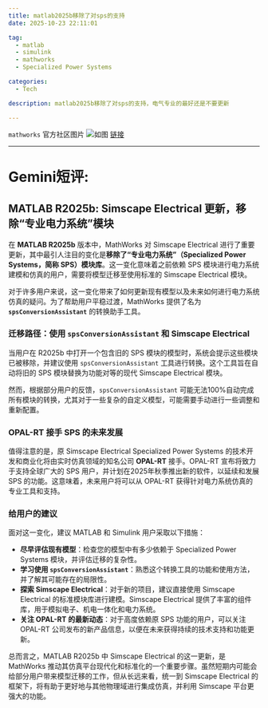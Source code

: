 ```yaml
---
title: matlab2025b移除了对sps的支持
date: 2025-10-23 22:11:01

tag:
  - matlab
  - simulink
  - mathworks
  - Specialized Power Systems

categories:
  - Tech

description: matlab2025b移除了对sps的支持，电气专业的最好还是不要更新

---
```


`mathworks` 官方社区图片
![如图](https://linux.do/uploads/default/original/4X/4/f/8/4f82d0fa3357c023815f2f5e57d00150fb8539a6.png)
[链接](https://www.mathworks.com/matlabcentral/answers/2180147-unable-to-find-the-specialized-power-systems-group-in-simscape-electrical-in-newer-version-r2025b/?s_tid=ans_lp_feed_leaf)

---

# Gemini短评:


## MATLAB R2025b: Simscape Electrical 更新，移除“专业电力系统”模块

在 **MATLAB R2025b** 版本中，MathWorks 对 Simscape Electrical 进行了重要更新，其中最引人注目的变化是**移除了“专业电力系统”（Specialized Power Systems，简称 SPS）模块库**。这一变化意味着之前依赖 SPS 模块进行电力系统建模和仿真的用户，需要将模型迁移至使用标准的 Simscape Electrical 模块。

对于许多用户来说，这一变化带来了如何更新现有模型以及未来如何进行电力系统仿真的疑问。为了帮助用户平稳过渡，MathWorks 提供了名为 **`spsConversionAssistant`** 的转换助手工具。

### **迁移路径：使用 `spsConversionAssistant` 和 Simscape Electrical**

当用户在 R2025b 中打开一个包含旧的 SPS 模块的模型时，系统会提示这些模块已被移除，并建议使用 `spsConversionAssistant` 工具进行转换。这个工具旨在自动将旧的 SPS 模块替换为功能对等的现代 Simscape Electrical 模块。

然而，根据部分用户的反馈，`spsConversionAssistant` 可能无法100%自动完成所有模块的转换，尤其对于一些复杂的自定义模型，可能需要手动进行一些调整和重新配置。

### **OPAL-RT 接手 SPS 的未来发展**

值得注意的是，原 Simscape Electrical Specialized Power Systems 的技术开发和商业化将由实时仿真领域的知名公司 **OPAL-RT** 接手。OPAL-RT 宣布将致力于支持全球广大的 SPS 用户，并计划在2025年秋季推出新的软件，以延续和发展 SPS 的功能。这意味着，未来用户将可以从 OPAL-RT 获得针对电力系统仿真的专业工具和支持。

### **给用户的建议**

面对这一变化，建议 MATLAB 和 Simulink 用户采取以下措施：

*   **尽早评估现有模型**：检查您的模型中有多少依赖于 Specialized Power Systems 模块，并评估迁移的复杂性。
*   **学习使用 `spsConversionAssistant`**：熟悉这个转换工具的功能和使用方法，并了解其可能存在的局限性。
*   **探索 Simscape Electrical**：对于新的项目，建议直接使用 Simscape Electrical 的标准模块库进行建模。Simscape Electrical 提供了丰富的组件库，用于模拟电子、机电一体化和电力系统。
*   **关注 OPAL-RT 的最新动态**：对于高度依赖原 SPS 功能的用户，可以关注 OPAL-RT 公司发布的新产品信息，以便在未来获得持续的技术支持和功能更新。

总而言之，MATLAB R2025b 中 Simscape Electrical 的这一更新，是 MathWorks 推动其仿真平台现代化和标准化的一个重要步骤。虽然短期内可能会给部分用户带来模型迁移的工作，但从长远来看，统一到 Simscape Electrical 的框架下，将有助于更好地与其他物理域进行集成仿真，并利用 Simscape 平台更强大的功能。
